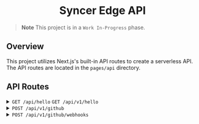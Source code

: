 <h1 align=center>Syncer Edge API</h1>

> **Note**
> This project is in a `Work In-Progress` phase.

## Overview

This project utilizes Next.js's built-in API routes to create a serverless API. The API routes are located in the `pages/api` directory.

## API Routes

<details>
  <summary><code>GET /api/hello</code> <code>GET /api/v1/hello</code></summary>

This route is used to test if the API is working. It will return a simple JSON object with a `message` property.

</details>

<details>
  <summary><code>POST /api/v1/github</code></summary>

This route is used to receive GitHub related events. This endpoint handles Discord/Github events/issues/thread events to sync issues and tasks together.

</details>

<details>
  <summary><code>POST /api/v1/github/webhooks</code></summary>

This route is used to receive GitHub webhooks. It will receive a `push` event and then trigger an event on Discord/Github to sync issues together.

</details>
